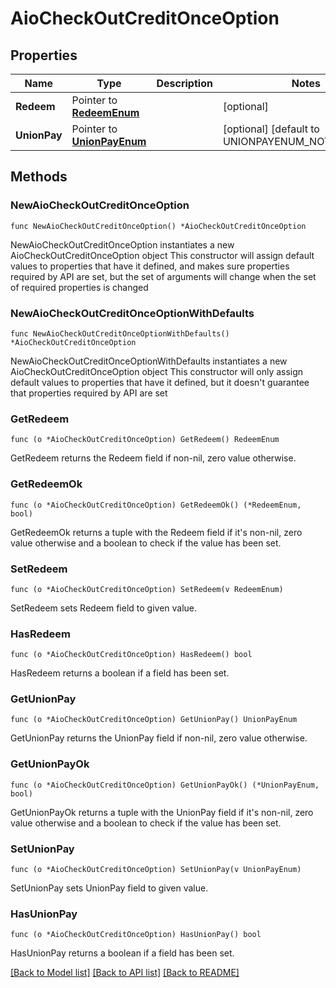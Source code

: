 # AioCheckOutCreditOnceOption

## Properties

Name | Type | Description | Notes
------------ | ------------- | ------------- | -------------
**Redeem** | Pointer to [**RedeemEnum**](RedeemEnum.md) |  | [optional] 
**UnionPay** | Pointer to [**UnionPayEnum**](UnionPayEnum.md) |  | [optional] [default to UNIONPAYENUM_NOT_SPECIFIED]

## Methods

### NewAioCheckOutCreditOnceOption

`func NewAioCheckOutCreditOnceOption() *AioCheckOutCreditOnceOption`

NewAioCheckOutCreditOnceOption instantiates a new AioCheckOutCreditOnceOption object
This constructor will assign default values to properties that have it defined,
and makes sure properties required by API are set, but the set of arguments
will change when the set of required properties is changed

### NewAioCheckOutCreditOnceOptionWithDefaults

`func NewAioCheckOutCreditOnceOptionWithDefaults() *AioCheckOutCreditOnceOption`

NewAioCheckOutCreditOnceOptionWithDefaults instantiates a new AioCheckOutCreditOnceOption object
This constructor will only assign default values to properties that have it defined,
but it doesn't guarantee that properties required by API are set

### GetRedeem

`func (o *AioCheckOutCreditOnceOption) GetRedeem() RedeemEnum`

GetRedeem returns the Redeem field if non-nil, zero value otherwise.

### GetRedeemOk

`func (o *AioCheckOutCreditOnceOption) GetRedeemOk() (*RedeemEnum, bool)`

GetRedeemOk returns a tuple with the Redeem field if it's non-nil, zero value otherwise
and a boolean to check if the value has been set.

### SetRedeem

`func (o *AioCheckOutCreditOnceOption) SetRedeem(v RedeemEnum)`

SetRedeem sets Redeem field to given value.

### HasRedeem

`func (o *AioCheckOutCreditOnceOption) HasRedeem() bool`

HasRedeem returns a boolean if a field has been set.

### GetUnionPay

`func (o *AioCheckOutCreditOnceOption) GetUnionPay() UnionPayEnum`

GetUnionPay returns the UnionPay field if non-nil, zero value otherwise.

### GetUnionPayOk

`func (o *AioCheckOutCreditOnceOption) GetUnionPayOk() (*UnionPayEnum, bool)`

GetUnionPayOk returns a tuple with the UnionPay field if it's non-nil, zero value otherwise
and a boolean to check if the value has been set.

### SetUnionPay

`func (o *AioCheckOutCreditOnceOption) SetUnionPay(v UnionPayEnum)`

SetUnionPay sets UnionPay field to given value.

### HasUnionPay

`func (o *AioCheckOutCreditOnceOption) HasUnionPay() bool`

HasUnionPay returns a boolean if a field has been set.


[[Back to Model list]](../README.md#documentation-for-models) [[Back to API list]](../README.md#documentation-for-api-endpoints) [[Back to README]](../README.md)


